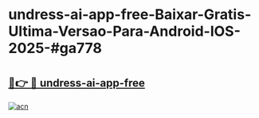 # undress-ai-app-free-Baixar-Gratis-Ultima-Versao-Para-Android-IOS-2025-#ga778

# <h2><a href="https://ainizakaria.my?title=undress-ai-app-free&ref=24M">🔗👉 🔴 undress-ai-app-free</a></h2>

[![acn](https://github.com/user-attachments/assets/0f9c940e-d8b0-45ae-aac7-cd30a18b3e1c)](https://ainizakaria.my?title=undress-ai-app-free&ref=24M)


